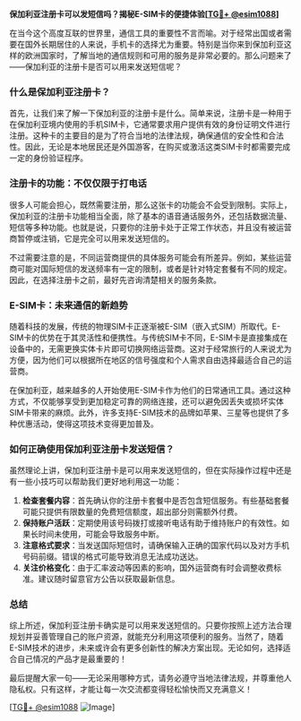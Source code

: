 **保加利亚注册卡可以发短信吗？揭秘E-SIM卡的便捷体验[[TG💪+ @esim1088](https://t.me/s/esim1088)]**

在当今这个高度互联的世界里，通信工具的重要性不言而喻。对于经常出国或者需要在国外长期居住的人来说，手机卡的选择尤为重要。特别是当你来到保加利亚这样的欧洲国家时，了解当地的通信规则和可用的服务是非常必要的。那么问题来了——保加利亚的注册卡是否可以用来发送短信呢？

### 什么是保加利亚注册卡？

首先，让我们来了解一下保加利亚的注册卡是什么。简单来说，注册卡是一种用于在保加利亚境内使用的手机SIM卡，它通常要求用户提供有效的身份证明文件进行注册。这种卡的主要目的是为了符合当地的法律法规，确保通信的安全性和合法性。因此，无论是本地居民还是外国游客，在购买或激活这类SIM卡时都需要完成一定的身份验证程序。

### 注册卡的功能：不仅仅限于打电话

很多人可能会担心，既然需要注册，那么这张卡的功能会不会受到限制。实际上，保加利亚的注册卡功能相当全面，除了基本的语音通话服务外，还包括数据流量、短信等多种功能。也就是说，只要你的注册卡处于正常工作状态，并且没有被运营商暂停或注销，它是完全可以用来发送短信的。

不过需要注意的是，不同运营商提供的具体服务可能会有所差异。例如，某些运营商可能对国际短信的发送频率有一定的限制，或者是针对特定套餐有不同的规定。因此，在选择注册卡之前，最好先咨询清楚相关的服务条款。

### E-SIM卡：未来通信的新趋势

随着科技的发展，传统的物理SIM卡正逐渐被E-SIM（嵌入式SIM）所取代。E-SIM卡的优势在于其灵活性和便携性。与传统SIM卡不同，E-SIM卡是直接集成在设备中的，无需更换实体卡片即可切换网络运营商。这对于经常旅行的人来说尤为方便，因为他们可以根据所在地区的信号强度和个人需求自由选择最适合自己的运营商。

在保加利亚，越来越多的人开始使用E-SIM卡作为他们的日常通讯工具。通过这种方式，不仅能够享受到更加稳定可靠的网络连接，还可以避免因丢失或损坏实体SIM卡带来的麻烦。此外，许多支持E-SIM技术的品牌如苹果、三星等也提供了多种优惠活动，使得这项技术变得更加普及。

### 如何正确使用保加利亚注册卡发送短信？

虽然理论上讲，保加利亚注册卡是可以用来发送短信的，但在实际操作过程中还是有一些小技巧可以帮助我们更好地利用这一功能：

1. **检查套餐内容**：首先确认你的注册卡套餐中是否包含短信服务。有些基础套餐可能只提供有限数量的免费短信额度，超出部分则需额外付费。
2. **保持账户活跃**：定期使用该号码拨打或接听电话有助于维持账户的有效性。如果长时间未使用，可能会导致服务中断。
3. **注意格式要求**：当发送国际短信时，请确保输入正确的国家代码以及对方手机号码前缀。错误的格式可能导致消息无法成功送达。
4. **关注价格变化**：由于汇率波动等因素的影响，国外运营商有时会调整收费标准。建议随时留意官方公告以获取最新信息。

### 总结

综上所述，保加利亚注册卡确实是可以用来发送短信的。只要你按照上述方法合理规划并妥善管理自己的账户资源，就能充分利用这项便利的服务。当然了，随着E-SIM技术的进步，未来或许会有更多创新性的解决方案出现。无论如何，选择适合自己情况的产品才是最重要的！

最后提醒大家一句——无论采用哪种方式，请务必遵守当地法律法规，并尊重他人隐私权。只有这样，才能让每一次交流都变得轻松愉快而又充满意义！

[[TG💪+ @esim1088](https://t.me/s/esim1088) ![Image](https://i.postimg.cc/4NQfJmqS/Snipaste-2025-05-13-00-14-12.png)]